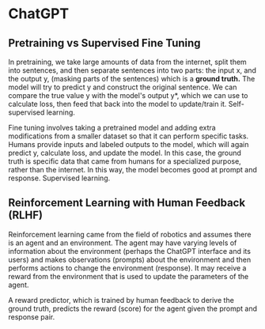 # ChatGPT

## Pretraining vs Supervised Fine Tuning

In pretraining, we take large amounts of data from the internet, split them into sentences, and then separate sentences into two parts: the input x, and the output y, (masking parts of the sentences) which is a **ground truth.** The model will try to predict y and construct the original sentence. We can compare the true value y with the model's output y*, which we can use to calculate loss, then feed that back into the model to update/train it. Self-supervised learning.

Fine tuning involves taking a pretrained model and adding extra modifications from a smaller dataset so that it can perform specific tasks. Humans provide inputs and labeled outputs to the model, which will again predict y, calculate loss, and update the model. In this case, the ground truth is specific data that came from humans for a specialized purpose, rather than the internet. In this way, the model becomes good at prompt and response. Supervised learning.

## Reinforcement Learning with Human Feedback (RLHF)

Reinforcement learning came from the field of robotics and assumes there is an agent and an environment. The agent may have varying levels of information about the environment (perhaps the ChatGPT interface and its users) and makes observations (prompts) about the environment and then performs actions to change the environment (response). It may receive a reward from the environment that is used to update the parameters of the agent.

A reward predictor, which is trained by human feedback to derive the ground truth, predicts the reward (score) for the agent given the prompt and response pair.